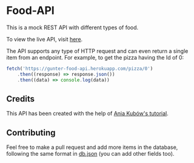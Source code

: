 # Food-API

This is a mock REST API with different types of food.

To view the live API, visit [here](https://gunter-food-api.herokuapp.com/).

The API supports any type of HTTP request and can even return a single item from an endpoint. For example, to get the pizza having the Id of 0:

```js
fetch('https://gunter-food-api.herokuapp.com/pizza/0')
    .then((response) => response.json())
    .then((data) => console.log(data))
```

## Credits

This API has been created with the help of [Ania Kubów's tutorial](https://www.youtube.com/watch?v=FLnxgSZ0DG4).

## Contributing

Feel free to make a pull request and add more items in the database, following the same format in [db.json](./db.json) (you can add other fields too).
